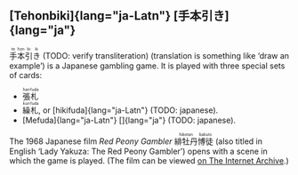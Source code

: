 ## [Tehonbiki]{lang="ja-Latn"} [手本引き]{lang="ja"}

<ruby lang="ja">手<rt lang="ja-Latn">te</rt>本<rt
lang="ja-Latn">hon</rt>引<rt lang="ja-Latn">bi</rt>き<rt
lang="ja-Latn">ki</rt></ruby> (TODO: verify transliteration) (translation is
something like ‘draw an example’) is a Japanese gambling game. It is played with
three special sets of cards:

* <ruby lang="ja">張<rt lang="ja-Latn">hari</rt>札<rt
  lang="ja-Latn">fuda</rt></ruby>
* <ruby lang="ja">繰<rt lang="ja-Latn">kuri</rt>札<rt
  lang="ja-Latn">fuda</rt></ruby>, or [hikifuda]{lang="ja-Latn"} (TODO:
  japanese).
* [Mefuda]{lang="ja-Latn"} []{lang="ja"} (TODO: japanese).

The 1968 Japanese film <i>Red Peony Gambler</i> <ruby lang="ja">緋牡丹<rt
lang="ja-Latn">hibotan</rt>博徒<rt lang="ja-Latn">bakuto</rt></ruby> (also
titled in English ‘Lady Yakuza: The Red Peony Gambler’) opens with a scene in
which the game is played. (The film can be viewed [on The Internet
Archive](https://archive.org/details/LadyYakuzaTheRedPeonyGambler).) 

